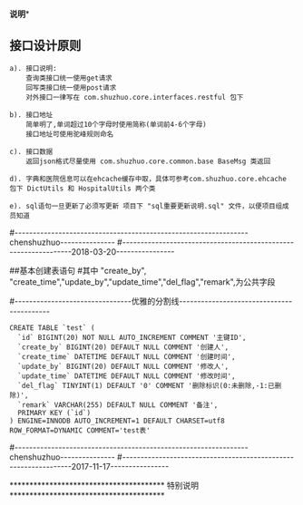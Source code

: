 
#  

**************************************说明***************************************

## 接口设计原则
	a). 接口说明:
		查询类接口统一使用get请求
		回写类接口统一使用post请求
		对外接口一律写在 com.shuzhuo.core.interfaces.restful 包下
		
	b). 接口地址
		简单明了,单词超过10个字母时使用简称(单词前4-6个字母)
		接口地址可使用驼峰规则命名
		
	c). 接口数据
		返回json格式尽量使用 com.shuzhuo.core.common.base BaseMsg 类返回
		
	d). 字典和医院信息可以在ehcache缓存中取，具体可参考com.shuzhuo.core.ehcache 包下 DictUtils 和 HospitalUtils 两个类
	
	e). sql语句一旦更新了必须写更新 项目下 "sql重要更新说明.sql" 文件，以便项目组成员知道

#----------------------------------------------------------------chenshuzhuo---------------
#----------------------------------------------------------------2018-03-20----------------  
	
##基本创建表语句
#其中 "create_by", "create_time","update_by","update_time","del_flag","remark",为公共字段

#--------------------------------优雅的分割线------------------------------------------
~~~
CREATE TABLE `test` (
  `id` BIGINT(20) NOT NULL AUTO_INCREMENT COMMENT '主键ID',
  `create_by` BIGINT(20) DEFAULT NULL COMMENT '创建人',
  `create_time` DATETIME DEFAULT NULL COMMENT '创建时间',
  `update_by` BIGINT(20) DEFAULT NULL COMMENT '修改人',
  `update_time` DATETIME DEFAULT NULL COMMENT '修改时间',
  `del_flag` TINYINT(1) DEFAULT '0' COMMENT '删除标识(0:未删除,-1:已删除)',
  `remark` VARCHAR(255) DEFAULT NULL COMMENT '备注',
  PRIMARY KEY (`id`)
) ENGINE=INNODB AUTO_INCREMENT=1 DEFAULT CHARSET=utf8 ROW_FORMAT=DYNAMIC COMMENT='test表'
~~~
#----------------------------------------------------------------chenshuzhuo---------------
#----------------------------------------------------------------2017-11-17----------------                                                                         



*************************************** 特别说明***************************************

